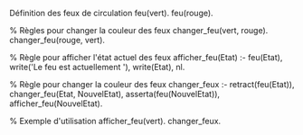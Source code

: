 Définition des feux de circulation
feu(vert).
feu(rouge).

% Règles pour changer la couleur des feux
changer_feu(vert, rouge).
changer_feu(rouge, vert).

% Règle pour afficher l'état actuel des feux
afficher_feu(Etat) :-
     feu(Etat),
     write('Le feu est actuellement '), write(Etat), nl.

% Règle pour changer la couleur des feux
changer_feux :-
     retract(feu(Etat)),
     changer_feu(Etat, NouvelEtat),
     asserta(feu(NouvelEtat)),
     afficher_feu(NouvelEtat).

% Exemple d'utilisation
afficher_feu(vert).
changer_feux.
